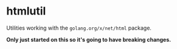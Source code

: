 # htmlutil

Utilities working with the `golang.org/x/net/html` package.

**Only just started on this so it's going to have breaking changes.**
